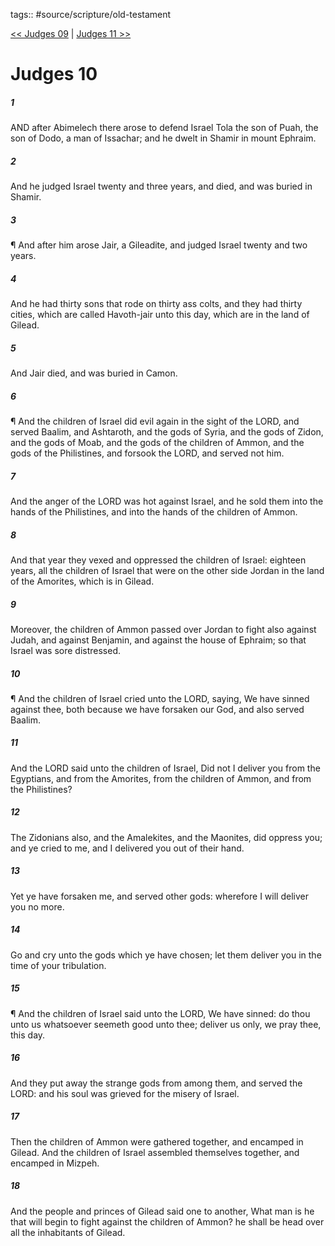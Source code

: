 tags:: #source/scripture/old-testament

[<< Judges 09](/Old_Testament/07_Judges/Judges_09.md) | [Judges 11 >>](/Old_Testament/07_Judges/Judges_11.md)

# Judges 10

##### 1

AND after Abimelech there arose to defend Israel Tola the son of Puah, the son of Dodo, a man of Issachar; and he dwelt in Shamir in mount Ephraim.

##### 2

And he judged Israel twenty and three years, and died, and was buried in Shamir.

##### 3

¶ And after him arose Jair, a Gileadite, and judged Israel twenty and two years.

##### 4

And he had thirty sons that rode on thirty ass colts, and they had thirty cities, which are called Havoth-jair unto this day, which are in the land of Gilead.

##### 5

And Jair died, and was buried in Camon.

##### 6

¶ And the children of Israel did evil again in the sight of the LORD, and served Baalim, and Ashtaroth, and the gods of Syria, and the gods of Zidon, and the gods of Moab, and the gods of the children of Ammon, and the gods of the Philistines, and forsook the LORD, and served not him.

##### 7

And the anger of the LORD was hot against Israel, and he sold them into the hands of the Philistines, and into the hands of the children of Ammon.

##### 8

And that year they vexed and oppressed the children of Israel: eighteen years, all the children of Israel that were on the other side Jordan in the land of the Amorites, which is in Gilead.

##### 9

Moreover, the children of Ammon passed over Jordan to fight also against Judah, and against Benjamin, and against the house of Ephraim; so that Israel was sore distressed.

##### 10

¶ And the children of Israel cried unto the LORD, saying, We have sinned against thee, both because we have forsaken our God, and also served Baalim.

##### 11

And the LORD said unto the children of Israel, Did not I deliver you from the Egyptians, and from the Amorites, from the children of Ammon, and from the Philistines?

##### 12

The Zidonians also, and the Amalekites, and the Maonites, did oppress you; and ye cried to me, and I delivered you out of their hand.

##### 13

Yet ye have forsaken me, and served other gods: wherefore I will deliver you no more.

##### 14

Go and cry unto the gods which ye have chosen; let them deliver you in the time of your tribulation.

##### 15

¶ And the children of Israel said unto the LORD, We have sinned: do thou unto us whatsoever seemeth good unto thee; deliver us only, we pray thee, this day.

##### 16

And they put away the strange gods from among them, and served the LORD: and his soul was grieved for the misery of Israel.

##### 17

Then the children of Ammon were gathered together, and encamped in Gilead. And the children of Israel assembled themselves together, and encamped in Mizpeh.

##### 18

And the people and princes of Gilead said one to another, What man is he that will begin to fight against the children of Ammon? he shall be head over all the inhabitants of Gilead.
